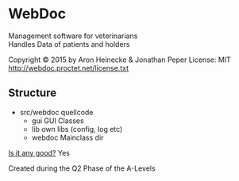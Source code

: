 # WebDoc
Management software for veterinarians  
Handles Data of patients and holders

Copyright © 2015 by Aron Heinecke & Jonathan Peper
License: MIT http://webdoc.proctet.net/license.txt

## Structure
* src/webdoc quellcode
  * gui GUI Classes
  * lib own libs (config, log etc)
  * webdoc Mainclass dir

[Is it any good?](https://news.ycombinator.com/item?id=3067434)
Yes  
  
  
Created during the Q2 Phase of the A-Levels
